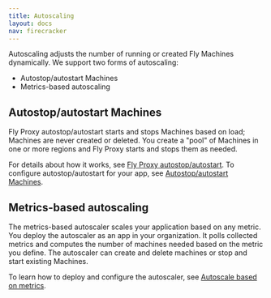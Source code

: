 ```yaml
---
title: Autoscaling
layout: docs
nav: firecracker
---
```


Autoscaling adjusts the number of running or created Fly Machines dynamically. We support two forms of autoscaling:

- Autostop/autostart Machines
- Metrics-based autoscaling

## Autostop/autostart Machines

Fly Proxy autostop/autostart starts and stops Machines based on load; Machines are never created or deleted. You create a "pool" of Machines in one or more regions and Fly Proxy starts and stops them as needed.

For details about how it works, see [Fly Proxy autostop/autostart](/docs/launch/autostop-autostart/). To configure autostop/autostart for your app, see [Autostop/autostart Machines](/docs/launch/autostop-autostart/).


## Metrics-based autoscaling

The metrics-based autoscaler scales your application based on any metric. You deploy the autoscaler as an app in your organization. It polls collected metrics and computes the number of machines needed based on the metric you define. The autoscaler can create and delete machines or stop and start existing Machines. 

To learn how to deploy and configure the autoscaler, see [Autoscale based on metrics](/docs/launch/autoscale-by-metric/).
